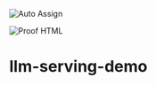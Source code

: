 ![Auto Assign](https://github.com/cc-api/demo-repository/actions/workflows/auto-assign.yml/badge.svg)

![Proof HTML](https://github.com/cc-api/demo-repository/actions/workflows/proof-html.yml/badge.svg)

# llm-serving-demo
